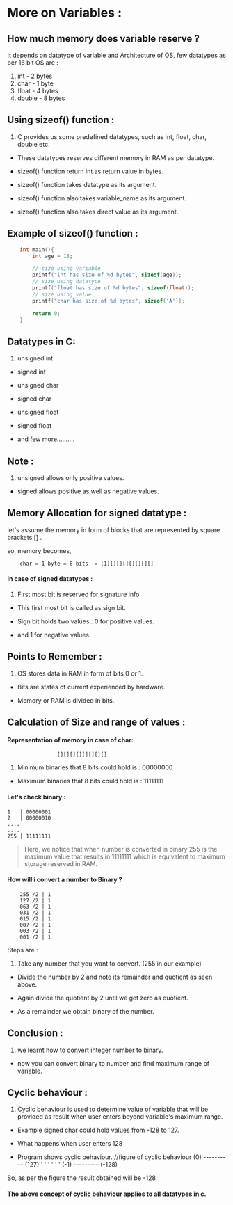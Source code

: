 # More on Variables :

## How much memory does variable reserve ?
It depends on datatype of variable and Architecture of OS, few datatypes as per 16 bit OS are :

1. int    - 2 bytes
2. char   - 1 byte
3. float  - 4 bytes
4. double - 8 bytes

## Using sizeof() function :
1. C provides us some predefined datatypes, such as int, float, char, double etc.

- These datatypes reserves different memory in RAM as per datatype.

- sizeof() function return int as return value in bytes.

- sizeof() function takes datatype as its argument.

- sizeof() function also takes variable_name as its argument.

- sizeof() function also takes direct value as its argument.

## Example of sizeof() function :

```c
	int main(){
		int age = 18;

		// size using variable.
		printf("int has size of %d bytes", sizeof(age));
		// size using datatype
		printf("float has size of %d bytes", sizeof(float));
		// size using value
		printf("char has size of %d bytes", sizeof('A'));

		return 0;
	}
```

## Datatypes in C:

1. unsigned int

- signed int

- unsigned char

- signed char

- unsigned float

- signed float

- and few more..........

## Note :
1. unsigned allows only positive values.

- signed allows positive as well as negative values.

## Memory Allocation for signed datatype :
let's assume the memory in form of blocks that are represented by square brackets [] .

so, memory becomes,

		char = 1 byte = 8 bits  = [1][][][][][][][]

#### In case of signed datatypes :
1. First most bit is reserved for signature info.

- This first most bit is called as sign bit.

- Sign bit holds two values : 0 for positive values.

- and 1 for negative values.

## Points to Remember :
1. OS stores data in RAM in form of bits 0 or 1.

- Bits are states of current experienced by hardware.

- Memory or RAM is divided in bits.

## Calculation of Size and range of values :

#### Representation of memory in case of char:
					[][][][][][][][]

1. Minimum binaries that 8 bits could hold is : 00000000
- Maximum binaries that 8 bits could hold is : 11111111

#### Let's check binary :
	1   | 00000001
	2	| 00000010
	....
	....
	255 | 11111111

>	Here, we notice that when number is converted in binary 255 is the maximum value that results in 11111111 which is equivalent to maximum storage reserved in RAM.

#### How will i convert a number to Binary ?
		255 /2 | 1
		127 /2 | 1
		063 /2 | 1
		031 /2 | 1
		015 /2 | 1
		007 /2 | 1
		003 /2 | 1
		001 /2 | 1

Steps are :

1. Take any number that you want to convert. (255 in our example)

- Divide the number by 2 and note its remainder and quotient as seen above.

- Again divide the quotient by 2 until we get zero as quotient.

- As a remainder we obtain binary of the number.

## Conclusion :
1. we learnt how to convert integer number to binary.

- now you can convert binary to number and find maximum range of variable.

## Cyclic behaviour :
1. Cyclic behaviour is used to determine value of variable that will be provided as result when user enters beyond variable's maximum range.

- Example signed char could hold values from -128 to 127.

- What happens when user enters 128

- Program shows cyclic behaviour.
	//figure of cyclic behaviour
		(0) ---------- (127)
		 '				 '
		 '				 '
		 '				 '
		(-1) --------- (-128)

So, as per the figure the result obtained will be -128

#### The above concept of cyclic behaviour applies to all datatypes in c.
